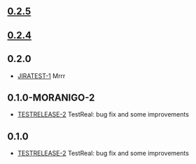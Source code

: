 ## [0.2.5](https://rc.re-lizzy.xyz/drws/releases/DRWS-2)


## [0.2.4](https://rc.re-lizzy.xyz/drws/releases/DRWS-1)


## 0.2.0
* [JIRATEST-1](https://moranigotestlizzy.atlassian.net/browse/JIRATEST-1) Mrrr

## 0.1.0-MORANIGO-2
* [TESTRELEASE-2](https://tracker.yandex.ru/TESTRELEASE-2) TestReal: bug fix and some improvements

## 0.1.0
* [TESTRELEASE-2](https://tracker.yandex.ru/TESTRELEASE-2) TestReal: bug fix and some improvements